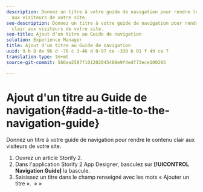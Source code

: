 ```yaml
---
description: Donnez un titre à votre guide de navigation pour rendre le contenu clair
  aux visiteurs de votre site.
seo-description: Donnez un titre à votre guide de navigation pour rendre le contenu
  clair aux visiteurs de votre site.
seo-title: Ajout d'un titre au Guide de navigation
solution: Experience Manager
title: Ajout d'un titre au Guide de navigation
uuid: 9 b 8 de 96 d -76 c 3-46 d 0-97 ce -338 b 01 f 49 ca 7
translation-type: tm+mt
source-git-commit: 566ea2587f101202045488e9f4edf73ece100293

---
```



# Ajout d'un titre au Guide de navigation{#add-a-title-to-the-navigation-guide}

Donnez un titre à votre guide de navigation pour rendre le contenu clair aux visiteurs de votre site.

1. Ouvrez un article Storify 2.
1. Dans l'application Storify 2 App Designer, basculez sur **[!UICONTROL Navigation Guide]** la bascule.
1. Saisissez un titre dans le champ renseigné avec les mots « Ajouter un titre ».  » »
